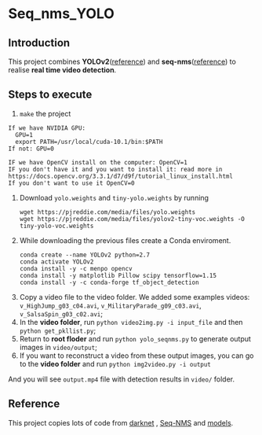 # Seq_nms_YOLO

## Introduction

This project combines **YOLOv2**([reference](https://arxiv.org/abs/1506.02640)) and **seq-nms**([reference](https://arxiv.org/abs/1602.08465)) to realise **real time video detection**.

## Steps to execute

1. `make` the project
```
If we have NVIDIA GPU:
  GPU=1
  export PATH=/usr/local/cuda-10.1/bin:$PATH
If not: GPU=0

IF we have OpenCV install on the computer: OpenCV=1
IF you don't have it and you want to install it: read more in https://docs.opencv.org/3.3.1/d7/d9f/tutorial_linux_install.html
If you don't want to use it OpenCV=0

```
1. Download `yolo.weights` and `tiny-yolo.weights` by running
    ```
    wget https://pjreddie.com/media/files/yolo.weights
    wget https://pjreddie.com/media/files/yolov2-tiny-voc.weights -O tiny-yolo-voc.weights
    ```
1. While downloading the previous files create a Conda enviroment.
    ```
    conda create --name YOLOv2 python=2.7
    conda activate YOLOv2
    conda install -y -c menpo opencv
    conda install -y matplotlib Pillow scipy tensorflow=1.15
    conda install -y -c conda-forge tf_object_detection
    ```
1. Copy a video file to the video folder. We added some examples videos: `v_HighJump_g03_c04.avi`, `v_MilitaryParade_g09_c03.avi`, `v_SalsaSpin_g03_c02.avi`;
1. In the **video folder**, run `python video2img.py -i input_file` and then `python get_pkllist.py`;
1. Return to **root floder** and run `python yolo_seqnms.py` to generate output images in `video/output`;
1. If you want to reconstruct a video from these output images, you can go to the **video folder** and run `python img2video.py -i output`

And you will see `output.mp4` file with detection results in `video/` folder.

## Reference

This project copies lots of code from [darknet](https://github.com/pjreddie/darknet) , [Seq-NMS](https://github.com/lrghust/Seq-NMS) and  [models](https://github.com/tensorflow/models).

